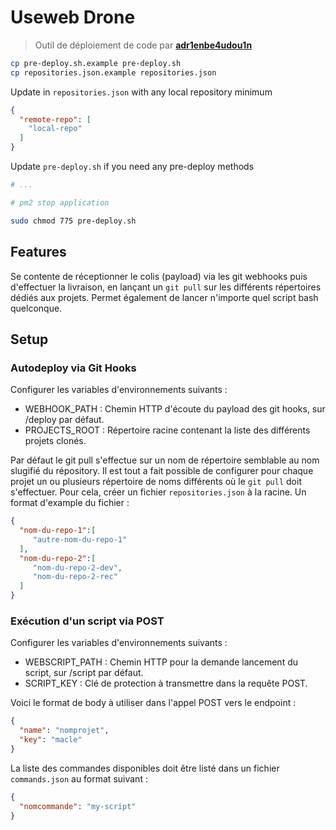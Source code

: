 # Useweb Drone

> Outil de déploiement de code par [**adr1enbe4udou1n**](https://github.com/adr1enbe4udou1n)

```bash
cp pre-deploy.sh.example pre-deploy.sh
cp repositories.json.example repositories.json
```

Update in `repositories.json` with any local repository minimum

```json
{
  "remote-repo": [
    "local-repo"
  ]
}
```

Update `pre-deploy.sh` if you need any pre-deploy methods

```bash
# ...

# pm2 stop application
```

```bash
sudo chmod 775 pre-deploy.sh 
```

## Features

Se contente de réceptionner le colis (payload) via les git webhooks puis d'effectuer la livraison, en lançant un `git pull` sur les différents répertoires dédiés aux projets.
Permet également de lancer n'importe quel script bash quelconque.

## Setup

### Autodeploy via Git Hooks

Configurer les variables d'environnements suivants :

* WEBHOOK_PATH : Chemin HTTP d'écoute du payload des git hooks, sur /deploy par défaut.
* PROJECTS_ROOT : Répertoire racine contenant la liste des différents projets clonés.

Par défaut le git pull s'effectue sur un nom de répertoire semblable au nom slugifié du répository.
Il est tout a fait possible de configurer pour chaque projet un ou plusieurs répertoire de noms différents où le `git pull` doit s'effectuer. Pour cela, créer un fichier `repositories.json` à la racine. Un format d'example du fichier :

```json
{  
  "nom-du-repo-1":[
     "autre-nom-du-repo-1"
  ],
  "nom-du-repo-2":[
     "nom-du-repo-2-dev",
     "nom-du-repo-2-rec"
  ]
}
```

### Exécution d'un script via POST

Configurer les variables d'environnements suivants :

* WEBSCRIPT_PATH : Chemin HTTP pour la demande lancement du script, sur /script par défaut.
* SCRIPT_KEY : Clé de protection à transmettre dans la requête POST.

Voici le format de body à utiliser dans l'appel POST vers le endpoint :

```json
{
  "name": "nomprojet",
  "key": "macle"
}
```

La liste des commandes disponibles doit être listé dans un fichier `commands.json` au format suivant :

```json
{
  "nomcommande": "my-script"
}
```
